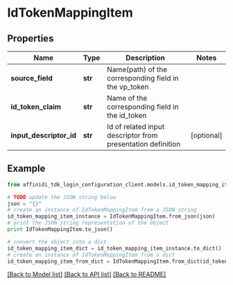 # IdTokenMappingItem

## Properties

| Name                    | Type    | Description                                                 | Notes      |
| ----------------------- | ------- | ----------------------------------------------------------- | ---------- |
| **source_field**        | **str** | Name(path) of the corresponding field in the vp_token       |
| **id_token_claim**      | **str** | Name of the corresponding field in the id_token             |
| **input_descriptor_id** | **str** | Id of related input descriptor from presentation definition | [optional] |

## Example

```python
from affinidi_tdk_login_configuration_client.models.id_token_mapping_item import IdTokenMappingItem

# TODO update the JSON string below
json = "{}"
# create an instance of IdTokenMappingItem from a JSON string
id_token_mapping_item_instance = IdTokenMappingItem.from_json(json)
# print the JSON string representation of the object
print IdTokenMappingItem.to_json()

# convert the object into a dict
id_token_mapping_item_dict = id_token_mapping_item_instance.to_dict()
# create an instance of IdTokenMappingItem from a dict
id_token_mapping_item_from_dict = IdTokenMappingItem.from_dict(id_token_mapping_item_dict)
```

[[Back to Model list]](../README.md#documentation-for-models) [[Back to API list]](../README.md#documentation-for-api-endpoints) [[Back to README]](../README.md)
